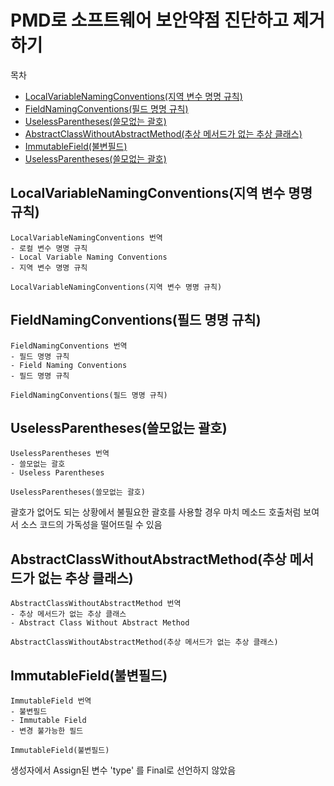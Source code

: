# PMD로 소프트웨어 보안약점 진단하고 제거하기

목차
- [LocalVariableNamingConventions(지역 변수 명명 규칙)](#localvariablenamingconventions지역-변수-명명-규칙)
- [FieldNamingConventions(필드 명명 규칙)](#fieldnamingconventions필드-명명-규칙)
- [UselessParentheses(쓸모없는 괄호)](#uselessparentheses쓸모없는-괄호)
- [AbstractClassWithoutAbstractMethod(추상 메서드가 없는 추상 클래스)](#abstractclasswithoutabstractmethod추상-메서드가-없는-추상-클래스)
- [ImmutableField(불변필드)](#immutablefield불변필드)
- [UselessParentheses(쓸모없는 괄호)](#u)

## LocalVariableNamingConventions(지역 변수 명명 규칙)

```
LocalVariableNamingConventions 번역
- 로컬 변수 명명 규칙
- Local Variable Naming Conventions
- 지역 변수 명명 규칙

LocalVariableNamingConventions(지역 변수 명명 규칙)
```

## FieldNamingConventions(필드 명명 규칙)

```
FieldNamingConventions 번역
- 필드 명명 규칙
- Field Naming Conventions
- 필드 명명 규칙

FieldNamingConventions(필드 명명 규칙)
```

## UselessParentheses(쓸모없는 괄호)

```
UselessParentheses 번역
- 쓸모없는 괄호
- Useless Parentheses

UselessParentheses(쓸모없는 괄호)
```

괄호가 없어도 되는 상황에서 불필요한 괄호를 사용할 경우 마치 메소드 호출처럼 보여서 소스 코드의 가독성을 떨어뜨릴 수 있음

## AbstractClassWithoutAbstractMethod(추상 메서드가 없는 추상 클래스)

```
AbstractClassWithoutAbstractMethod 번역
- 추상 메서드가 없는 추상 클래스
- Abstract Class Without Abstract Method

AbstractClassWithoutAbstractMethod(추상 메서드가 없는 추상 클래스)
```

## ImmutableField(불변필드)

```
ImmutableField 번역
- 불변필드
- Immutable Field
- 변경 불가능한 필드

ImmutableField(불변필드)
```

생성자에서 Assign된 변수 'type' 를 Final로 선언하지 않았음
